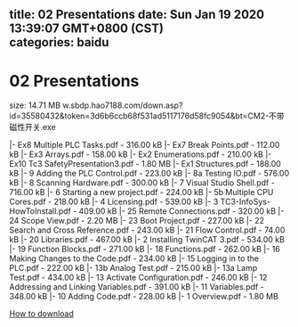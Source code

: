
title: 02 Presentations
date: Sun Jan 19 2020 13:39:07 GMT+0800 (CST)    
categories: baidu
---

# 02 Presentations
size: 14.71 MB
 w.sbdp.hao7188.com/down.asp?id=35580432&token=3d6b6ccb68f531ad5117176d58fc9054&bt=CM2-不带磁性开关.exe
 
|- Ex8 Multiple PLC Tasks.pdf - 316.00 kB
|- Ex7 Break Points.pdf - 112.00 kB
|- Ex3 Arrays.pdf - 158.00 kB
|- Ex2 Enumerations.pdf - 210.00 kB
|- Ex10 Tc3 SafetyPresentation3.pdf - 1.80 MB
|- Ex1 Structures.pdf - 188.00 kB
|- 9 Adding the PLC Control.pdf - 223.00 kB
|- 8a Testing IO.pdf - 576.00 kB
|- 8 Scanning Hardware.pdf - 300.00 kB
|- 7 Visual Studio Shell.pdf - 716.00 kB
|- 6 Starting a new project.pdf - 224.00 kB
|- 5b Multiple CPU Cores.pdf - 218.00 kB
|- 4 Licensing.pdf - 539.00 kB
|- 3 TC3-InfoSys-HowToInstall.pdf - 409.00 kB
|- 25 Remote Connections.pdf - 320.00 kB
|- 24 Scope View.pdf - 2.20 MB
|- 23 Boot Project.pdf - 227.00 kB
|- 22 Search and Cross Reference.pdf - 243.00 kB
|- 21 Flow Control.pdf - 74.00 kB
|- 20 Libraries.pdf - 467.00 kB
|- 2 Installing TwinCAT 3.pdf - 534.00 kB
|- 19 Function Blocks.pdf - 271.00 kB
|- 18 Functions.pdf - 262.00 kB
|- 16 Making Changes to the Code.pdf - 234.00 kB
|- 15 Logging in to the PLC.pdf - 222.00 kB
|- 13b Analog Test.pdf - 215.00 kB
|- 13a Lamp Test.pdf - 434.00 kB
|- 13 Activate Configuration.pdf - 246.00 kB
|- 12 Addressing and Linking Variables.pdf - 391.00 kB
|- 11 Variables.pdf - 348.00 kB
|- 10 Adding Code.pdf - 228.00 kB
|- 1 Overview.pdf - 1.80 MB

[How to download](https://bpcam.bemobtrk.com/go/2ceec3aa-1ca2-46d6-b9ff-aaa5c184517c?jno=4608)